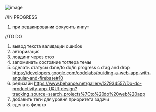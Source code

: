 ![image](https://user-images.githubusercontent.com/63544167/159033698-2d9c34bf-a27d-4f72-99e4-8bc98f816820.png)

//IN PROGRESS
1. при редакировании фокусить инпут

//TO DO
1. вывод текста валидации ошибок
2. авторизация
3. лоадинг через стор
4. запоминать состояние тоглера темы
5. сделать статусы done/to do/in progress с drag and drop
https://developers.google.com/codelabs/building-a-web-app-with-angular-and-firebase#10
6. редизайн
https://www.behance.net/gallery/137934557/Do-do-productivity-app-UXUI-design?tracking_source=search_projects%7Cto%20do%20web%20app
7. добавить теги для уровня приоритета задачи
8. сделать фильтр
